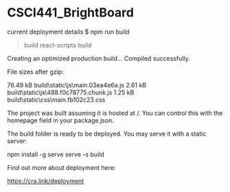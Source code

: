 # CSCI441_BrightBoard

current deployment details
$ npm run build

> build
> react-scripts build

Creating an optimized production build...
Compiled successfully.

File sizes after gzip:

  76.49 kB  build\static\js\main.03ea4e6a.js
  2.61 kB   build\static\js\488.f0c78775.chunk.js
  1.25 kB   build\static\css\main.fb102c23.css

The project was built assuming it is hosted at /.
You can control this with the homepage field in your package.json.

The build folder is ready to be deployed.
You may serve it with a static server:

  npm install -g serve
  serve -s build

Find out more about deployment here:

  https://cra.link/deployment
